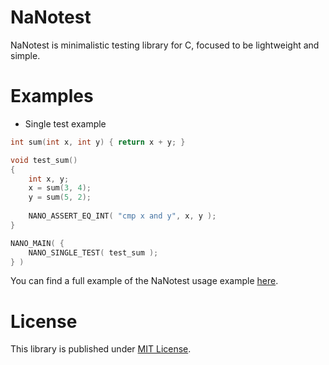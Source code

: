 # NaNotest

NaNotest is minimalistic testing library for C, focused to be lightweight and simple.

# Examples

- Single test example

```c
int sum(int x, int y) { return x + y; }

void test_sum()
{
	int x, y;
	x = sum(3, 4);
	y = sum(5, 2);
	
	NANO_ASSERT_EQ_INT( "cmp x and y", x, y );
}

NANO_MAIN( {
	NANO_SINGLE_TEST( test_sum );
} )
```

You can find a full example of the NaNotest usage example [here](./example/).

# License

This library is published under [MIT License](./LICENSE).
